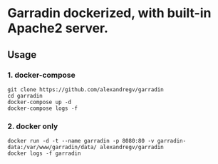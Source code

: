 # Garradin dockerized, with built-in Apache2 server.

## Usage

### 1. docker-compose

```shell
git clone https://github.com/alexandregv/garradin
cd garradin
docker-compose up -d
docker-compose logs -f
```

### 2. docker only

```shell
docker run -d -t --name garradin -p 8080:80 -v garradin-data:/var/www/garradin/data/ alexandregv/garradin
docker logs -f garradin
```
